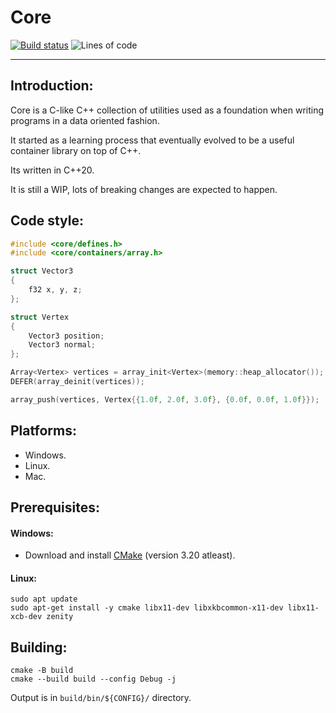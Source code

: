 # **Core**
<!-- badges: start -->
[![Build status](https://github.com/M-Fatah/core/workflows/CI/badge.svg)](https://github.com/M-Fatah/core/actions?workflow=CI)
![Lines of code](https://img.shields.io/tokei/lines/github/M-Fatah/core)
<!-- badges: end -->
---

## **Introduction:**
Core is a C-like C++ collection of utilities used as a foundation when writing programs in a data oriented fashion.

It started as a learning process that eventually evolved to be a useful container library on top of C++.

Its written in C++20.

It is still a WIP, lots of breaking changes are expected to happen.

## **Code style:**
```C++
#include <core/defines.h>
#include <core/containers/array.h>

struct Vector3
{
    f32 x, y, z;
};

struct Vertex
{
    Vector3 position;
    Vector3 normal;
};

Array<Vertex> vertices = array_init<Vertex>(memory::heap_allocator());
DEFER(array_deinit(vertices));

array_push(vertices, Vertex{{1.0f, 2.0f, 3.0f}, {0.0f, 0.0f, 1.0f}});
```

## **Platforms:**
- Windows.
- Linux.
- Mac.

## **Prerequisites:**
#### **Windows:**
- Download and install [CMake](https://cmake.org/download/) (version 3.20 atleast).
#### **Linux:**
```
sudo apt update
sudo apt-get install -y cmake libx11-dev libxkbcommon-x11-dev libx11-xcb-dev zenity
```

## **Building:**
```
cmake -B build
cmake --build build --config Debug -j
```
Output is in `build/bin/${CONFIG}/` directory.